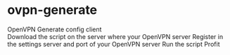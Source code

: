 # ovpn-generate
OpenVPN Generate config client  
Download the script on the server where your OpenVPN server
Register in the settings server and port of your OpenVPN server
Run the script 
Profit


